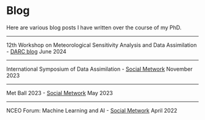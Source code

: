 # Blog

Here are various blog posts I have written over the course of my PhD.

---

12th Workshop on Meteorological Sensitivity Analysis and Data Assimilation - [DARC blog](https://research.reading.ac.uk/met-darc/2024/06/20/12th-workshop-on-meteorological-sensitivity-analysis-and-data-assimilation/) June 2024

---
International Symposium of Data Assimilation - [Social Metwork](https://socialmetwork.blog/2023/11/10/international-symposium-of-data-assimilation-2023/) November 2023

---
Met Ball 2023 - [Social Metwork](https://socialmetwork.blog/2023/05/19/met-ball-2023/) May 2023

---

NCEO Forum: Machine Learning and AI - [Social Metwork](https://socialmetwork.blog/2022/04/22/nceo-forum-machine-learning-and-ai/) April 2022
